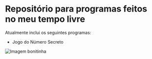 # Repositório para programas feitos no meu tempo livre

Atualmente inclui os seguintes programas:
- Jogo do Número Secreto

![Imagem bonitinha](https://api.deepai.org/job-view-file/f2d5cf3d-90a7-478c-b805-38b4aad3b1fa/outputs/output.jpg)
